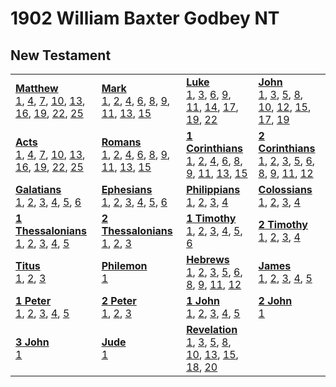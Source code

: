 # 1902 William Baxter Godbey NT



## New Testament

<table>
<tr>
<td>
<b><a href='files/Matt.md'>Matthew</a></b><br/>
<a href='files/Matt.md#matthew-1'>1</a>, <a href='files/Matt.md#matthew-4'>4</a>, <a href='files/Matt.md#matthew-7'>7</a>, <a href='files/Matt.md#matthew-10'>10</a>, <a href='files/Matt.md#matthew-13'>13</a>, <a href='files/Matt.md#matthew-16'>16</a>, <a href='files/Matt.md#matthew-19'>19</a>, <a href='files/Matt.md#matthew-22'>22</a>, <a href='files/Matt.md#matthew-25'>25</a>
</td>
<td>
<b><a href='files/Mark.md'>Mark</a></b><br/>
<a href='files/Mark.md#mark-1'>1</a>, <a href='files/Mark.md#mark-2'>2</a>, <a href='files/Mark.md#mark-4'>4</a>, <a href='files/Mark.md#mark-6'>6</a>, <a href='files/Mark.md#mark-8'>8</a>, <a href='files/Mark.md#mark-9'>9</a>, <a href='files/Mark.md#mark-11'>11</a>, <a href='files/Mark.md#mark-13'>13</a>, <a href='files/Mark.md#mark-15'>15</a>
</td>
<td>
<b><a href='files/Luke.md'>Luke</a></b><br/>
<a href='files/Luke.md#luke-1'>1</a>, <a href='files/Luke.md#luke-3'>3</a>, <a href='files/Luke.md#luke-6'>6</a>, <a href='files/Luke.md#luke-9'>9</a>, <a href='files/Luke.md#luke-11'>11</a>, <a href='files/Luke.md#luke-14'>14</a>, <a href='files/Luke.md#luke-17'>17</a>, <a href='files/Luke.md#luke-19'>19</a>, <a href='files/Luke.md#luke-22'>22</a>
</td>
<td>
<b><a href='files/John.md'>John</a></b><br/>
<a href='files/John.md#john-1'>1</a>, <a href='files/John.md#john-3'>3</a>, <a href='files/John.md#john-5'>5</a>, <a href='files/John.md#john-8'>8</a>, <a href='files/John.md#john-10'>10</a>, <a href='files/John.md#john-12'>12</a>, <a href='files/John.md#john-15'>15</a>, <a href='files/John.md#john-17'>17</a>, <a href='files/John.md#john-19'>19</a>
</td></tr>
<tr>
<td>
<b><a href='files/Acts.md'>Acts</a></b><br/>
<a href='files/Acts.md#acts-1'>1</a>, <a href='files/Acts.md#acts-4'>4</a>, <a href='files/Acts.md#acts-7'>7</a>, <a href='files/Acts.md#acts-10'>10</a>, <a href='files/Acts.md#acts-13'>13</a>, <a href='files/Acts.md#acts-16'>16</a>, <a href='files/Acts.md#acts-19'>19</a>, <a href='files/Acts.md#acts-22'>22</a>, <a href='files/Acts.md#acts-25'>25</a>
</td>
<td>
<b><a href='files/Rom.md'>Romans</a></b><br/>
<a href='files/Rom.md#romans-1'>1</a>, <a href='files/Rom.md#romans-2'>2</a>, <a href='files/Rom.md#romans-4'>4</a>, <a href='files/Rom.md#romans-6'>6</a>, <a href='files/Rom.md#romans-8'>8</a>, <a href='files/Rom.md#romans-9'>9</a>, <a href='files/Rom.md#romans-11'>11</a>, <a href='files/Rom.md#romans-13'>13</a>, <a href='files/Rom.md#romans-15'>15</a>
</td>
<td>
<b><a href='files/1Cor.md'>1 Corinthians</a></b><br/>
<a href='files/1Cor.md#1-corinthians-1'>1</a>, <a href='files/1Cor.md#1-corinthians-2'>2</a>, <a href='files/1Cor.md#1-corinthians-4'>4</a>, <a href='files/1Cor.md#1-corinthians-6'>6</a>, <a href='files/1Cor.md#1-corinthians-8'>8</a>, <a href='files/1Cor.md#1-corinthians-9'>9</a>, <a href='files/1Cor.md#1-corinthians-11'>11</a>, <a href='files/1Cor.md#1-corinthians-13'>13</a>, <a href='files/1Cor.md#1-corinthians-15'>15</a>
</td>
<td>
<b><a href='files/2Cor.md'>2 Corinthians</a></b><br/>
<a href='files/2Cor.md#2-corinthians-1'>1</a>, <a href='files/2Cor.md#2-corinthians-2'>2</a>, <a href='files/2Cor.md#2-corinthians-3'>3</a>, <a href='files/2Cor.md#2-corinthians-5'>5</a>, <a href='files/2Cor.md#2-corinthians-6'>6</a>, <a href='files/2Cor.md#2-corinthians-8'>8</a>, <a href='files/2Cor.md#2-corinthians-9'>9</a>, <a href='files/2Cor.md#2-corinthians-11'>11</a>, <a href='files/2Cor.md#2-corinthians-12'>12</a>
</td></tr>
<tr>
<td>
<b><a href='files/Gal.md'>Galatians</a></b><br/>
<a href='files/Gal.md#galatians-1'>1</a>, <a href='files/Gal.md#galatians-2'>2</a>, <a href='files/Gal.md#galatians-3'>3</a>, <a href='files/Gal.md#galatians-4'>4</a>, <a href='files/Gal.md#galatians-5'>5</a>, <a href='files/Gal.md#galatians-6'>6</a>
</td>
<td>
<b><a href='files/Eph.md'>Ephesians</a></b><br/>
<a href='files/Eph.md#ephesians-1'>1</a>, <a href='files/Eph.md#ephesians-2'>2</a>, <a href='files/Eph.md#ephesians-3'>3</a>, <a href='files/Eph.md#ephesians-4'>4</a>, <a href='files/Eph.md#ephesians-5'>5</a>, <a href='files/Eph.md#ephesians-6'>6</a>
</td>
<td>
<b><a href='files/Phil.md'>Philippians</a></b><br/>
<a href='files/Phil.md#philippians-1'>1</a>, <a href='files/Phil.md#philippians-2'>2</a>, <a href='files/Phil.md#philippians-3'>3</a>, <a href='files/Phil.md#philippians-4'>4</a>
</td>
<td>
<b><a href='files/Col.md'>Colossians</a></b><br/>
<a href='files/Col.md#colossians-1'>1</a>, <a href='files/Col.md#colossians-2'>2</a>, <a href='files/Col.md#colossians-3'>3</a>, <a href='files/Col.md#colossians-4'>4</a>
</td></tr>
<tr>
<td>
<b><a href='files/1Thess.md'>1 Thessalonians</a></b><br/>
<a href='files/1Thess.md#1-thessalonians-1'>1</a>, <a href='files/1Thess.md#1-thessalonians-2'>2</a>, <a href='files/1Thess.md#1-thessalonians-3'>3</a>, <a href='files/1Thess.md#1-thessalonians-4'>4</a>, <a href='files/1Thess.md#1-thessalonians-5'>5</a>
</td>
<td>
<b><a href='files/2Thess.md'>2 Thessalonians</a></b><br/>
<a href='files/2Thess.md#2-thessalonians-1'>1</a>, <a href='files/2Thess.md#2-thessalonians-2'>2</a>, <a href='files/2Thess.md#2-thessalonians-3'>3</a>
</td>
<td>
<b><a href='files/1Tim.md'>1 Timothy</a></b><br/>
<a href='files/1Tim.md#1-timothy-1'>1</a>, <a href='files/1Tim.md#1-timothy-2'>2</a>, <a href='files/1Tim.md#1-timothy-3'>3</a>, <a href='files/1Tim.md#1-timothy-4'>4</a>, <a href='files/1Tim.md#1-timothy-5'>5</a>, <a href='files/1Tim.md#1-timothy-6'>6</a>
</td>
<td>
<b><a href='files/2Tim.md'>2 Timothy</a></b><br/>
<a href='files/2Tim.md#2-timothy-1'>1</a>, <a href='files/2Tim.md#2-timothy-2'>2</a>, <a href='files/2Tim.md#2-timothy-3'>3</a>, <a href='files/2Tim.md#2-timothy-4'>4</a>
</td></tr>
<tr>
<td>
<b><a href='files/Titus.md'>Titus</a></b><br/>
<a href='files/Titus.md#titus-1'>1</a>, <a href='files/Titus.md#titus-2'>2</a>, <a href='files/Titus.md#titus-3'>3</a>
</td>
<td>
<b><a href='files/Phlm.md'>Philemon</a></b><br/>
<a href='files/Phlm.md#philemon-1'>1</a>
</td>
<td>
<b><a href='files/Heb.md'>Hebrews</a></b><br/>
<a href='files/Heb.md#hebrews-1'>1</a>, <a href='files/Heb.md#hebrews-2'>2</a>, <a href='files/Heb.md#hebrews-3'>3</a>, <a href='files/Heb.md#hebrews-5'>5</a>, <a href='files/Heb.md#hebrews-6'>6</a>, <a href='files/Heb.md#hebrews-8'>8</a>, <a href='files/Heb.md#hebrews-9'>9</a>, <a href='files/Heb.md#hebrews-11'>11</a>, <a href='files/Heb.md#hebrews-12'>12</a>
</td>
<td>
<b><a href='files/Jas.md'>James</a></b><br/>
<a href='files/Jas.md#james-1'>1</a>, <a href='files/Jas.md#james-2'>2</a>, <a href='files/Jas.md#james-3'>3</a>, <a href='files/Jas.md#james-4'>4</a>, <a href='files/Jas.md#james-5'>5</a>
</td></tr>
<tr>
<td>
<b><a href='files/1Pet.md'>1 Peter</a></b><br/>
<a href='files/1Pet.md#1-peter-1'>1</a>, <a href='files/1Pet.md#1-peter-2'>2</a>, <a href='files/1Pet.md#1-peter-3'>3</a>, <a href='files/1Pet.md#1-peter-4'>4</a>, <a href='files/1Pet.md#1-peter-5'>5</a>
</td>
<td>
<b><a href='files/2Pet.md'>2 Peter</a></b><br/>
<a href='files/2Pet.md#2-peter-1'>1</a>, <a href='files/2Pet.md#2-peter-2'>2</a>, <a href='files/2Pet.md#2-peter-3'>3</a>
</td>
<td>
<b><a href='files/1John.md'>1 John</a></b><br/>
<a href='files/1John.md#1-john-1'>1</a>, <a href='files/1John.md#1-john-2'>2</a>, <a href='files/1John.md#1-john-3'>3</a>, <a href='files/1John.md#1-john-4'>4</a>, <a href='files/1John.md#1-john-5'>5</a>
</td>
<td>
<b><a href='files/2John.md'>2 John</a></b><br/>
<a href='files/2John.md#2-john-1'>1</a>
</td></tr>
<tr>
<td>
<b><a href='files/3John.md'>3 John</a></b><br/>
<a href='files/3John.md#3-john-1'>1</a>
</td>
<td>
<b><a href='files/Jude.md'>Jude</a></b><br/>
<a href='files/Jude.md#jude-1'>1</a>
</td>
<td>
<b><a href='files/Rev.md'>Revelation</a></b><br/>
<a href='files/Rev.md#revelation-1'>1</a>, <a href='files/Rev.md#revelation-3'>3</a>, <a href='files/Rev.md#revelation-5'>5</a>, <a href='files/Rev.md#revelation-8'>8</a>, <a href='files/Rev.md#revelation-10'>10</a>, <a href='files/Rev.md#revelation-13'>13</a>, <a href='files/Rev.md#revelation-15'>15</a>, <a href='files/Rev.md#revelation-18'>18</a>, <a href='files/Rev.md#revelation-20'>20</a>
</td></tr>
</table>